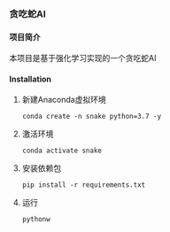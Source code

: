 ### 贪吃蛇AI

#### 项目简介
本项目是基于强化学习实现的一个贪吃蛇AI

#### Installation
1. 新建Anaconda虚拟环境

   ```
   conda create -n snake python=3.7 -y
   ```
2. 激活环境

   ```
   conda activate snake
   ```

3. 安装依赖包

   ```
   pip install -r requirements.txt
   ```

4. 运行

   ```
   pythonw 
   ```




